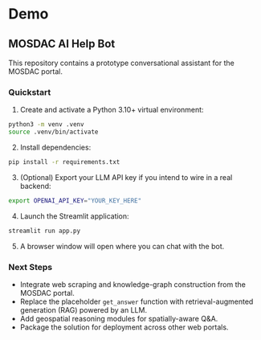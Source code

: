# Demo

## MOSDAC AI Help Bot

This repository contains a prototype conversational assistant for the MOSDAC portal.

### Quickstart

1. Create and activate a Python 3.10+ virtual environment:

```bash
python3 -m venv .venv
source .venv/bin/activate
```

2. Install dependencies:

```bash
pip install -r requirements.txt
```

3. (Optional) Export your LLM API key if you intend to wire in a real backend:

```bash
export OPENAI_API_KEY="YOUR_KEY_HERE"
```

4. Launch the Streamlit application:

```bash
streamlit run app.py
```

5. A browser window will open where you can chat with the bot.

### Next Steps

* Integrate web scraping and knowledge-graph construction from the MOSDAC portal.
* Replace the placeholder `get_answer` function with retrieval-augmented generation (RAG) powered by an LLM.
* Add geospatial reasoning modules for spatially-aware Q&A.
* Package the solution for deployment across other web portals.
